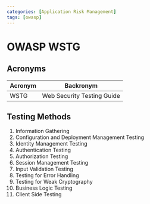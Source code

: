 ```yaml
---
categories: [Application Risk Management]
tags: [owasp]
---
```


# OWASP WSTG

## Acronyms

| Acronym | Backronym |
| - | - |
| WSTG | Web Security Testing Guide |

## Testing Methods

1. Information Gathering
2. Configuration and Deployment Management Testing
3. Identity Management Testing
4. Authentication Testing
5. Authorization Testing
6. Session Management Testing
7. Input Validation Testing
8. Testing for Error Handling
9. Testing for Weak Cryptography
10. Business Logic Testing
11. Client Side Testing
